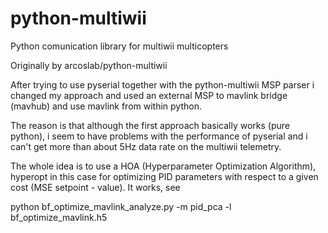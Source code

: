 python-multiwii
===============

Python comunication library for multiwii multicopters


Originally by arcoslab/python-multiwii

After trying to use pyserial together with the python-multiwii MSP parser i changed my approach and used an external MSP to mavlink bridge (mavhub) and use mavlink from within python.

The reason is that although the first approach basically works (pure python), i seem to have problems with the performance of pyserial and i can't get more than about 5Hz data rate on the multiwii telemetry.

The whole idea is to use a HOA (Hyperparameter Optimization Algorithm), hyperopt in this case for optimizing PID parameters with respect to a given cost (MSE setpoint - value). It works, see

   python bf_optimize_mavlink_analyze.py -m pid_pca -l bf_optimize_mavlink.h5

